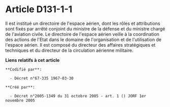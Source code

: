 # Article D131-1-1

Il est institué un directoire de l'espace aérien, dont les rôles et attributions sont fixés par arrêté conjoint du ministre
de la défense et du ministre chargé de l'aviation civile. Le directoire de l'espace aérien veille à la coordination des
actions de l'Etat dans le domaine de l'organisation et de l'utilisation de l'espace aérien. Il est composé du directeur des
affaires stratégiques et techniques et du directeur de la circulation aérienne militaire.

**Liens relatifs à cet article**

	**Codifié par**:

	  - Décret n°67-335 1967-03-30

	**Créé par**:

	  - Décret n°2005-1349 du 31 octobre 2005 - art. 1 () JORF 1er novembre 2005
